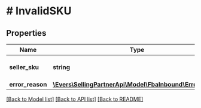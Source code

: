 # # InvalidSKU

## Properties

Name | Type | Description | Notes
------------ | ------------- | ------------- | -------------
**seller_sku** | **string** | The seller SKU of the item. | [optional]
**error_reason** | [**\Evers\SellingPartnerApi\Model\FbaInbound\ErrorReason**](ErrorReason.md) |  | [optional]

[[Back to Model list]](../../README.md#models) [[Back to API list]](../../README.md#endpoints) [[Back to README]](../../README.md)

